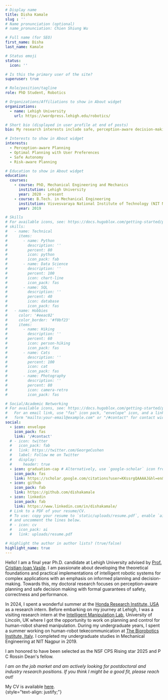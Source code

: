 ```yaml
---
# Display name
title: Disha Kamale
slug : ''
# Name pronunciation (optional)
# name_pronunciation: Chien Shiung Wu

# Full name (for SEO)
first_name: Disha
last_name: Kamale

# Status emoji
status:
  icon: ''

# Is this the primary user of the site?
superuser: true

# Role/position/tagline
role: PhD Student, Robotics

# Organizations/Affiliations to show in About widget
organizations:
  - name: Lehigh University
    url: https://wordpress.lehigh.edu/robotics/

# Short bio (displayed in user profile at end of posts)
bio: My research interests include safe, perception-aware decision-making and planning with user preferences. 

# Interests to show in About widget
interests:
  - Perception-aware Planning
  - Optimal Planning with User Preferences
  - Safe Autonomy
  - Risk-aware Planning

# Education to show in About widget
education:
  courses:
    - course: PhD, Mechanical Engineering and Mechanics
      institution: Lehigh University
      year: 2020 - present
    - course: B.Tech. in Mechanical Engineering
      institution: Visvesvaraya National Institute of Technology (NIT Nagpur), India
      year: 2019

# Skills
# For available icons, see: https://docs.hugoblox.com/getting-started/page-builder/#icons
# skills:
#   - name: Technical
#     items:
#       - name: Python
#         description: ''
#         percent: 80
#         icon: python
#         icon_pack: fab
#       - name: Data Science
#         description: ''
#         percent: 100
#         icon: chart-line
#         icon_pack: fas
#       - name: SQL
#         description: ''
#         percent: 40
#         icon: database
#         icon_pack: fas
#   - name: Hobbies
#     color: '#eeac02'
#     color_border: '#f0bf23'
#     items:
#       - name: Hiking
#         description: ''
#         percent: 60
#         icon: person-hiking
#         icon_pack: fas
#       - name: Cats
#         description: ''
#         percent: 100
#         icon: cat
#         icon_pack: fas
#       - name: Photography
#         description: ''
#         percent: 80
#         icon: camera-retro
#         icon_pack: fas

# Social/Academic Networking
# For available icons, see: https://docs.hugoblox.com/getting-started/page-builder/#icons
#   For an email link, use "fas" icon pack, "envelope" icon, and a link in the
#   form "mailto:your-email@example.com" or "/#contact" for contact widget.
social:
  - icon: envelope
    icon_pack: fas
    link: '/#contact'
  # - icon: twitter
  #   icon_pack: fab
  #   link: https://twitter.com/GeorgeCushen
  #   label: Follow me on Twitter
  #   display:
  #     header: true
  - icon: graduation-cap # Alternatively, use `google-scholar` icon from `ai` icon pack
    icon_pack: fas
    link: https://scholar.google.com/citations?user=KKssrgQAAAAJ&hl=en&authuser=2
  - icon: github
    icon_pack: fab
    link: https://github.com/dishakamale
  - icon: linkedin
    icon_pack: fab
    link: https://www.linkedin.com/in/dishakamale/
  # Link to a PDF of your resume/CV.
  # To use: copy your resume to `static/uploads/resume.pdf`, enable `ai` icons in `params.yaml`,
  # and uncomment the lines below.
  # - icon: cv
  #   icon_pack: ai
  #   link: uploads/resume.pdf

# Highlight the author in author lists? (true/false)
highlight_name: true
---
```


Hello! I am a final year Ph.D. candidate at Lehigh University advised by [Prof. Cristian-Ioan Vasile](https://engineering.lehigh.edu/faculty/cristian-ioan-vasile). I am passionate about developing the theoretical foundations and practical implementations of intelligent robotic systems for complex applications with an emphasis on informed planning and decision-making. Towards this, my doctoral research focuses on perception-aware planning and safe decision making with formal guarantees of safety, correctness and performance. 

In 2024, I spent a wonderful summer at the [Honda Research Institute, USA](https://usa.honda-ri.com/) as a research intern. Before embarking on my journey at Lehigh, I was a visiting research intern at the [Intelligent Manipulation Lab](https://intmanlab.com/index.html), University of Lincoln, UK where I got the opportunity to work on planning and control for human-robot shared manipulation. During my undergraduate years, I spent a summer working on human-robot tekecommunication at [The Biorobotics Institute, Italy](https://www.santannapisa.it/en/research-themes-biorobotics-institute). I completed my undergraduate studies in Mechanical Engineering at NIT Nagpur in 2019. 

I am honored to have been selected as the NSF CPS Rising star 2025 and P C Rossin Dean's fellow. 

*I am on the job market and am actively looking for postdoctoral and industry research positions. If you think I might be a good fit, please reach out!*

My CV is available [here](https://dishakamale.github.io/robotics/uploads/resume.pdf).  
{style="text-align: justify;"}
